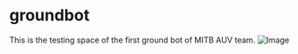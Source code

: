 # groundbot 

This is the testing space of the first ground bot of MITB AUV team.
![Image](https://github.com/user-attachments/assets/110a3477-8042-45f8-b60b-69dde37f49cb)
